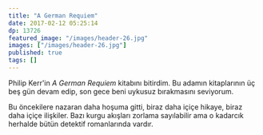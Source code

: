 ```yaml
---
title: "A German Requiem"
date: 2017-02-12 05:25:14
dp: 13726
featured_image: "/images/header-26.jpg"
images: ["/images/header-26.jpg"]
published: true
tags: []
---
```




Philip Kerr'in *A German Requiem* kitabını bitirdim. Bu adamın kitaplarının üç
beş gün devam edip, son gece beni uykusuz bırakmasını seviyorum. 

Bu öncekilere nazaran daha hoşuma gitti, biraz daha içiçe hikaye, biraz daha
içiçe ilişkiler. Bazı kurgu akışları zorlama sayılabilir ama o kadarcık herhalde
bütün detektif romanlarında vardır. 


